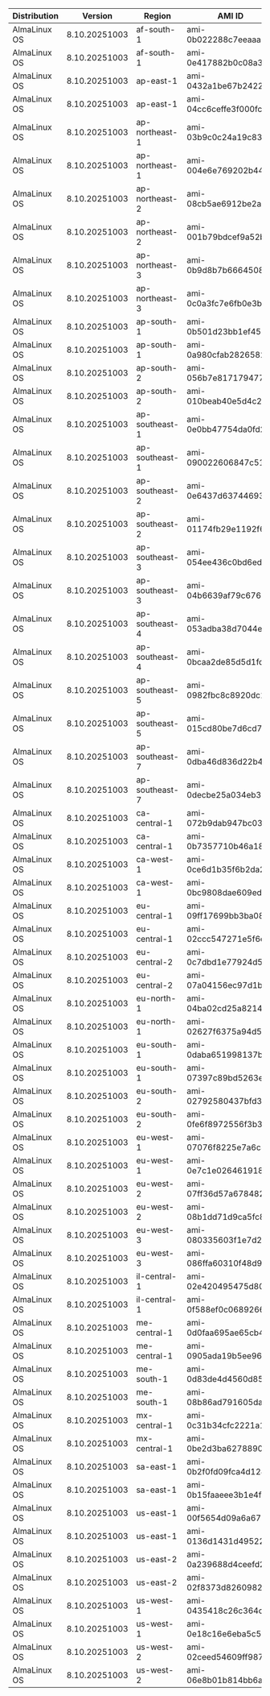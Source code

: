 | Distribution | Version       | Region         | AMI ID                | Arch    |
| ------------ | ------------- | -------------- | --------------------- | ------- |
| AlmaLinux OS | 8.10.20251003 | af-south-1     | ami-0b022288c7eeaaa1b | x86_64  |
| AlmaLinux OS | 8.10.20251003 | af-south-1     | ami-0e417882b0c08a382 | aarch64 |
| AlmaLinux OS | 8.10.20251003 | ap-east-1      | ami-0432a1be67b242297 | x86_64  |
| AlmaLinux OS | 8.10.20251003 | ap-east-1      | ami-04cc6ceffe3f000fc | aarch64 |
| AlmaLinux OS | 8.10.20251003 | ap-northeast-1 | ami-03b9c0c24a19c838a | x86_64  |
| AlmaLinux OS | 8.10.20251003 | ap-northeast-1 | ami-004e6e769202b448f | aarch64 |
| AlmaLinux OS | 8.10.20251003 | ap-northeast-2 | ami-08cb5ae6912be2ac3 | x86_64  |
| AlmaLinux OS | 8.10.20251003 | ap-northeast-2 | ami-001b79bdcef9a52b0 | aarch64 |
| AlmaLinux OS | 8.10.20251003 | ap-northeast-3 | ami-0b9d8b7b66645088c | x86_64  |
| AlmaLinux OS | 8.10.20251003 | ap-northeast-3 | ami-0c0a3fc7e6fb0e3b1 | aarch64 |
| AlmaLinux OS | 8.10.20251003 | ap-south-1     | ami-0b501d23bb1ef4593 | x86_64  |
| AlmaLinux OS | 8.10.20251003 | ap-south-1     | ami-0a980cfab28265826 | aarch64 |
| AlmaLinux OS | 8.10.20251003 | ap-south-2     | ami-056b7e8171794772c | x86_64  |
| AlmaLinux OS | 8.10.20251003 | ap-south-2     | ami-010beab40e5d4c243 | aarch64 |
| AlmaLinux OS | 8.10.20251003 | ap-southeast-1 | ami-0e0bb47754da0fd2f | x86_64  |
| AlmaLinux OS | 8.10.20251003 | ap-southeast-1 | ami-090022606847c51ef | aarch64 |
| AlmaLinux OS | 8.10.20251003 | ap-southeast-2 | ami-0e6437d63744693b5 | x86_64  |
| AlmaLinux OS | 8.10.20251003 | ap-southeast-2 | ami-01174fb29e1192f64 | aarch64 |
| AlmaLinux OS | 8.10.20251003 | ap-southeast-3 | ami-054ee436c0bd6ed97 | x86_64  |
| AlmaLinux OS | 8.10.20251003 | ap-southeast-3 | ami-04b6639af79c67687 | aarch64 |
| AlmaLinux OS | 8.10.20251003 | ap-southeast-4 | ami-053adba38d7044eaa | x86_64  |
| AlmaLinux OS | 8.10.20251003 | ap-southeast-4 | ami-0bcaa2de85d5d1fd9 | aarch64 |
| AlmaLinux OS | 8.10.20251003 | ap-southeast-5 | ami-0982fbc8c8920dc17 | x86_64  |
| AlmaLinux OS | 8.10.20251003 | ap-southeast-5 | ami-015cd80be7d6cd763 | aarch64 |
| AlmaLinux OS | 8.10.20251003 | ap-southeast-7 | ami-0dba46d836d22b4c7 | x86_64  |
| AlmaLinux OS | 8.10.20251003 | ap-southeast-7 | ami-0decbe25a034eb3bf | aarch64 |
| AlmaLinux OS | 8.10.20251003 | ca-central-1   | ami-072b9dab947bc036a | x86_64  |
| AlmaLinux OS | 8.10.20251003 | ca-central-1   | ami-0b7357710b46a187e | aarch64 |
| AlmaLinux OS | 8.10.20251003 | ca-west-1      | ami-0ce6d1b35f6b2da20 | x86_64  |
| AlmaLinux OS | 8.10.20251003 | ca-west-1      | ami-0bc9808dae609edf8 | aarch64 |
| AlmaLinux OS | 8.10.20251003 | eu-central-1   | ami-09ff17699bb3ba08f | x86_64  |
| AlmaLinux OS | 8.10.20251003 | eu-central-1   | ami-02ccc547271e5f6e3 | aarch64 |
| AlmaLinux OS | 8.10.20251003 | eu-central-2   | ami-0c7dbd1e77924d574 | x86_64  |
| AlmaLinux OS | 8.10.20251003 | eu-central-2   | ami-07a04156ec97d1b0d | aarch64 |
| AlmaLinux OS | 8.10.20251003 | eu-north-1     | ami-04ba02cd25a8214d0 | x86_64  |
| AlmaLinux OS | 8.10.20251003 | eu-north-1     | ami-02627f6375a94d5a4 | aarch64 |
| AlmaLinux OS | 8.10.20251003 | eu-south-1     | ami-0daba651998137b2f | x86_64  |
| AlmaLinux OS | 8.10.20251003 | eu-south-1     | ami-07397c89bd5263e38 | aarch64 |
| AlmaLinux OS | 8.10.20251003 | eu-south-2     | ami-02792580437bfd336 | x86_64  |
| AlmaLinux OS | 8.10.20251003 | eu-south-2     | ami-0fe6f8972556f3b3b | aarch64 |
| AlmaLinux OS | 8.10.20251003 | eu-west-1      | ami-07076f8225e7a6c37 | x86_64  |
| AlmaLinux OS | 8.10.20251003 | eu-west-1      | ami-0e7c1e0264619182f | aarch64 |
| AlmaLinux OS | 8.10.20251003 | eu-west-2      | ami-07ff36d57a6784829 | x86_64  |
| AlmaLinux OS | 8.10.20251003 | eu-west-2      | ami-08b1dd71d9ca5fc88 | aarch64 |
| AlmaLinux OS | 8.10.20251003 | eu-west-3      | ami-080335603f1e7d265 | x86_64  |
| AlmaLinux OS | 8.10.20251003 | eu-west-3      | ami-086ffa60310f48d9c | aarch64 |
| AlmaLinux OS | 8.10.20251003 | il-central-1   | ami-02e420495475d80be | x86_64  |
| AlmaLinux OS | 8.10.20251003 | il-central-1   | ami-0f588ef0c06892668 | aarch64 |
| AlmaLinux OS | 8.10.20251003 | me-central-1   | ami-0d0faa695ae65cb4a | x86_64  |
| AlmaLinux OS | 8.10.20251003 | me-central-1   | ami-0905ada19b5ee9600 | aarch64 |
| AlmaLinux OS | 8.10.20251003 | me-south-1     | ami-0d83de4d4560d859d | x86_64  |
| AlmaLinux OS | 8.10.20251003 | me-south-1     | ami-08b86ad791605da39 | aarch64 |
| AlmaLinux OS | 8.10.20251003 | mx-central-1   | ami-0c31b34cfc2221a12 | x86_64  |
| AlmaLinux OS | 8.10.20251003 | mx-central-1   | ami-0be2d3ba627889048 | aarch64 |
| AlmaLinux OS | 8.10.20251003 | sa-east-1      | ami-0b2f0fd09fca4d124 | x86_64  |
| AlmaLinux OS | 8.10.20251003 | sa-east-1      | ami-0b15faaeee3b1e4fb | aarch64 |
| AlmaLinux OS | 8.10.20251003 | us-east-1      | ami-00f5654d09a6a6700 | x86_64  |
| AlmaLinux OS | 8.10.20251003 | us-east-1      | ami-0136d1431d49522ad | aarch64 |
| AlmaLinux OS | 8.10.20251003 | us-east-2      | ami-0a239688d4ceefd20 | x86_64  |
| AlmaLinux OS | 8.10.20251003 | us-east-2      | ami-02f8373d8260982bf | aarch64 |
| AlmaLinux OS | 8.10.20251003 | us-west-1      | ami-0435418c26c364cbd | x86_64  |
| AlmaLinux OS | 8.10.20251003 | us-west-1      | ami-0e18c16e6eba5c554 | aarch64 |
| AlmaLinux OS | 8.10.20251003 | us-west-2      | ami-02ceed54609ff9871 | x86_64  |
| AlmaLinux OS | 8.10.20251003 | us-west-2      | ami-06e8b01b814bb6ac1 | aarch64 |
